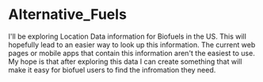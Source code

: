 # Alternative_Fuels

I'll be exploring Location Data information for Biofuels in the US. This will hopefully lead to an easier way to look up this information. The current web pages or mobile apps that contain this information aren't the easiest to use. My hope is that after exploring this data I can create something that will make it easy for biofuel users to find the infromation they need.
